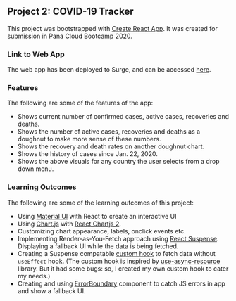 ## Project 2: COVID-19 Tracker

This project was bootstrapped with [Create React App](https://github.com/facebook/create-react-app). It was created for submission in Pana Cloud Bootcamp 2020.

### Link to Web App

The web app has been deployed to Surge, and can be accessed [here](https://covid19-tracker-sharjeel.surge.sh/).

### Features

The following are some of the features of the app:
- Shows current number of confirmed cases, active cases, recoveries and deaths.
- Shows the number of active cases, recoveries and deaths as a doughnut to make more sense of these numbers.
- Shows the recovery and death rates on another doughnut chart.
- Shows the history of cases since Jan. 22, 2020.
- Shows the above visuals for any country the user selects from a drop down menu.

### Learning Outcomes
The following are some of the learning outcomes of this project:
- Using [Material UI](https://material-ui.com/) with React to create an interactive UI
- Using [Chart.js](https://www.chartjs.org/) with [React Chartjs 2](https://www.npmjs.com/package/react-chartjs-2).
- Customizing chart appearance, labels, onclick events etc.
- Implementing Render-as-You-Fetch approach using [React Suspense](https://reactjs.org/docs/concurrent-mode-suspense.html). Displaying a fallback UI while the data is being fetched.
- Creating a Suspense compatable [custom hook](https://github.com/SharjeelSafdar/project2-my-covid-tracker/blob/master/src/api/useAsyncResource.js) to fetch data without `useEffect` hook. (The custom hook is inspired by [use-async-resource](https://github.com/andreiduca/use-async-resource) library. But it had some bugs: so, I created my own custom hook to cater my needs.)
- Creating and using [ErrorBoundary](https://reactjs.org/docs/concurrent-mode-suspense.html) component to catch JS errors in app and show a fallback UI.